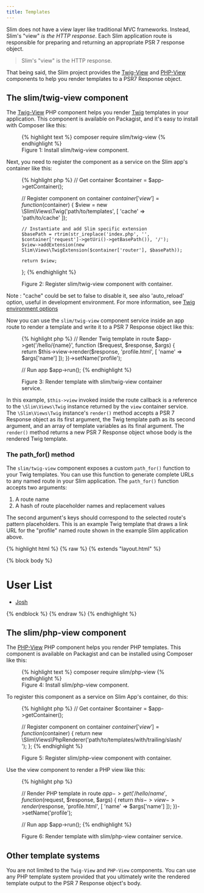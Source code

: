 ```yaml
---
title: Templates
---
```


Slim does not have a view layer like traditional MVC frameworks. Instead,
Slim's "view" _is the HTTP response_. Each Slim application route is responsible
for preparing and returning an appropriate PSR 7 response object.

> Slim's "view" is the HTTP response.

That being said, the Slim project provides the [Twig-View](#the-slimtwig-view-component) and
[PHP-View](#the-slimphp-view-component) components to help you render templates to a PSR7
Response object.

## The slim/twig-view component

The [Twig-View][twigview] PHP component helps you render [Twig][twig]
templates in your application. This component is available on Packagist, and
it's easy to install with Composer like this:

[twigview]: https://github.com/slimphp/Twig-View
[twig]: http://twig.sensiolabs.org/

<figure>
{% highlight text %}
composer require slim/twig-view
{% endhighlight %}
<figcaption>Figure 1: Install slim/twig-view component.</figcaption>
</figure>

Next, you need to register the component as a service on the Slim app's
container like this:

<figure>
{% highlight php %}
<?php
// Create app
$app = new \Slim\App();

// Get container
$container = $app->getContainer();

// Register component on container
$container['view'] = function ($container) {
    $view = new \Slim\Views\Twig('path/to/templates', [
        'cache' => 'path/to/cache'
    ]);
    
    // Instantiate and add Slim specific extension
    $basePath = rtrim(str_ireplace('index.php', '', $container['request']->getUri()->getBasePath()), '/');
    $view->addExtension(new Slim\Views\TwigExtension($container['router'], $basePath));

    return $view;
};
{% endhighlight %}
<figcaption>Figure 2: Register slim/twig-view component with container.</figcaption>
</figure>

Note : "cache" could be set to false to disable it, see also 'auto_reload' option, useful in development environment. For more information, see [Twig environment options](http://twig.sensiolabs.org/doc/2.x/api.html#environment-options)

Now you can use the `slim/twig-view` component service inside an app route
to render a template and write it to a PSR 7 Response object like this:

<figure>
{% highlight php %}
// Render Twig template in route
$app->get('/hello/{name}', function ($request, $response, $args) {
    return $this->view->render($response, 'profile.html', [
        'name' => $args['name']
    ]);
})->setName('profile');

// Run app
$app->run();
{% endhighlight %}
<figcaption>Figure 3: Render template with slim/twig-view container service.</figcaption>
</figure>

In this example, `$this->view` invoked inside the route callback is a reference
to the `\Slim\Views\Twig` instance returned by the `view` container service.
The `\Slim\Views\Twig` instance's `render()` method accepts a PSR 7 Response
object as its first argument, the Twig template path as its second argument,
and an array of template variables as its final argument. The `render()` method
returns a new PSR 7 Response object whose body is the rendered Twig template.

### The path_for() method

The `slim/twig-view` component exposes a custom `path_for()` function
to your Twig templates. You can use this function to generate complete
URLs to any named route in your Slim application. The `path_for()`
function accepts two arguments:

1. A route name
2. A hash of route placeholder names and replacement values

The second argument's keys should correspond to the selected route's pattern
placeholders. This is an example Twig template that draws a link URL
for the "profile" named route shown in the example Slim application above.

{% highlight html %}
{% raw %}
{% extends "layout.html" %}

{% block body %}
<h1>User List</h1>
<ul>
    <li><a href="{{ path_for('profile', { 'name': 'josh' }) }}">Josh</a></li>
</ul>
{% endblock %}
{% endraw %}
{% endhighlight %}

## The slim/php-view component

The [PHP-View][phpview] PHP component helps you render PHP templates.
This component is available on Packagist and can be installed using
Composer like this:

[phpview]: https://github.com/slimphp/PHP-View

<figure>
{% highlight text %}
composer require slim/php-view
{% endhighlight %}
<figcaption>Figure 4: Install slim/php-view component.</figcaption>
</figure>

To register this component as a service on Slim App's container, do this:

<figure>
{% highlight php %}
<?php
// Create app
$app = new \Slim\App();

// Get container
$container = $app->getContainer();

// Register component on container
$container['view'] = function ($container) {
    return new \Slim\Views\PhpRenderer('path/to/templates/with/trailing/slash/');
};
{% endhighlight %}
<figcaption>Figure 5: Register slim/php-view component with container.</figcaption>
</figure>

Use the view component to render a PHP view like this:

<figure>
{% highlight php %}

// Render PHP template in route
$app->get('/hello/{name}', function ($request, $response, $args) {
    return $this->view->render($response, 'profile.html', [
        'name' => $args['name']
    ]);
})->setName('profile');

// Run app
$app->run();
{% endhighlight %}
<figcaption>Figure 6: Render template with slim/php-view container service.</figcaption>
</figure>

## Other template systems

You are not limited to the `Twig-View` and `PHP-View` components. You
can use any PHP template system provided that you ultimately write the rendered
template output to the PSR 7 Response object's body.
